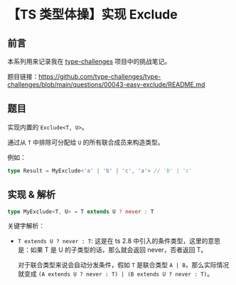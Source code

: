 # 【TS 类型体操】实现 Exclude

## 前言

本系列用来记录我在 [type-challenges](https://github.com/type-challenges/type-challenges) 项目中的挑战笔记。

题目链接：https://github.com/type-challenges/type-challenges/blob/main/questions/00043-easy-exclude/README.md

## 题目

实现内置的 `Exclude<T, U>`。

通过从 `T` 中排除可分配给 `U` 的所有联合成员来构造类型。

例如：

```ts
type Result = MyExclude<'a' | 'b' | 'c', 'a'> // 'b' | 'c'
```

## 实现 & 解析

```ts
type MyExclude<T, U> = T extends U ? never : T
```

关键字解析：

- `T extends U ? never : T`: 这是在 ts 2.8 中引入的条件类型，这里的意思是：如果 T 是 U 的子类型的话，那么就会返回 never，否者返回 T。

  对于联合类型来说会自动分发条件，假如 `T` 是联合类型 `A | B`，那么实际情况就变成 `(A extends U ? never : T) | (B extends U ? never : T)`。
